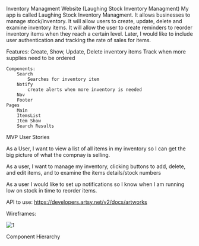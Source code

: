 Inventory Managment Website (Laughing Stock Inventory Managment)
My app is called Laughing Stock Inventory Managment.  It allows businesses to manage stock/inventory.  It will allow users to create, update, delete and examine inventory items.  It will allow the user to create reminders to reorder inventory items when they reach a certain level. Later, I would like to include user authentication and tracking the rate of sales for items.

Features: 
    Create, Show, Update, Delete inventory items
    Track when more supplies need to be ordered

    Components:
        Search
            Searches for inventory item
        Notify
            create alerts when more inventory is needed
        Nav
        Footer
    Pages
        Main    
        ItemsList
        Item Show
        Search Results
        
MVP User Stories

As a User, I want to view a list of all items in my inventory so I can get the big picture of what the compnay is selling.

As a user, I want to manage my inventory, clicking buttons to add, delete, and edit items, and to examine the items details/stock numbers

As a user I would like to set up notifications so I know when I am running low on stock in time to reorder items.


API to use: https://developers.artsy.net/v2/docs/artworks

Wireframes:

![1](https://user-images.githubusercontent.com/6979738/168200370-64c2b3fe-c3aa-443c-9094-b91298a3d6d7.png)


Component Hierarchy
